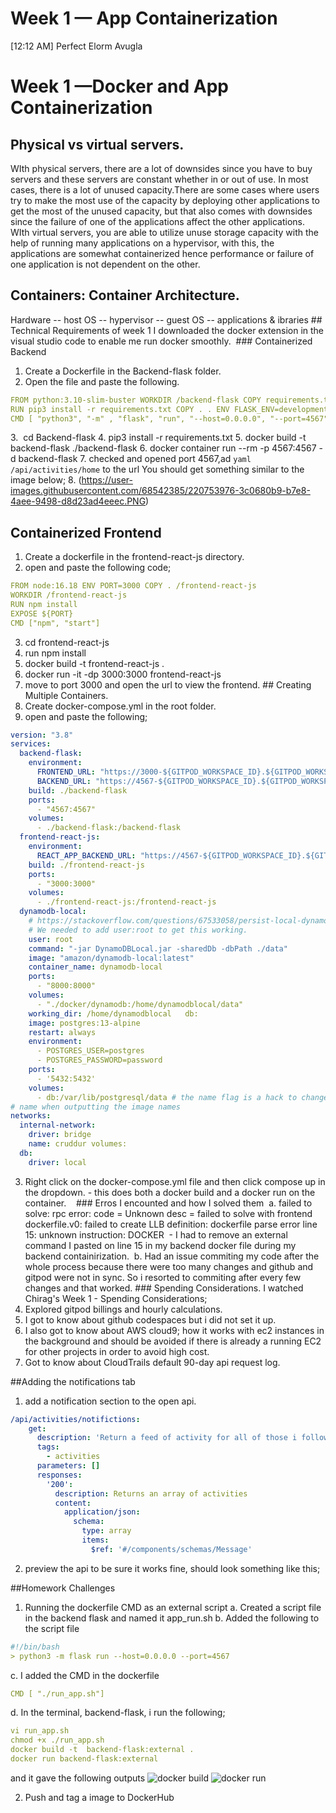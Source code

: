 # Week 1 — App Containerization

[12:12 AM] Perfect Elorm Avugla
# Week 1 —Docker and App Containerization
## Physical vs virtual servers.
WIth physical servers, there are a lot of downsides since you have to buy servers and these servers are constant whether in or out of use. In most cases, there is a lot of unused capacity.There are some cases where users try to make the most use of the capacity by deploying other applications to get the most of the unused capacity, but that also comes with downsides since the failure of one of the applications affect the other applications. WIth virtual servers, you are able to utilize unuse storage capacity with the help of running many applications on a hypervisor, with this, the applications are somewhat containerized hence performance or failure of one application is not dependent on the other.
## Containers: Container Architecture.
Hardware -- host OS -- hypervisor -- guest OS -- applications & ibraries ## Technical Requirements of week 1
I downloaded the docker extension in the visual studio code to enable me run docker smoothly.  ### Containerized Backend
1. Create a Dockerfile in the Backend-flask folder.
2. Open the file and paste the following.
```yaml
FROM python:3.10-slim-buster WORKDIR /backend-flask COPY requirements.txt requirements.txt
RUN pip3 install -r requirements.txt COPY . . ENV FLASK_ENV=development EXPOSE ${PORT}
CMD [ "python3", "-m" , "flask", "run", "--host=0.0.0.0", "--port=4567"]
```
3.  cd Backend-flask
4. pip3 install -r requirements.txt
5. docker build -t  backend-flask ./backend-flask
6. docker container run --rm -p 4567:4567 -d backend-flask
7. checked and opened port 4567,ad ```yaml /api/activities/home``` to the url You should get something similar to the image below;
8. (https://user-images.githubusercontent.com/68542385/220753976-3c0680b9-b7e8-4aee-9498-d8d23ad4eeec.PNG) 
## Containerized Frontend
1. Create a dockerfile in the frontend-react-js directory.
2. open and paste the following code;
```yaml
FROM node:16.18 ENV PORT=3000 COPY . /frontend-react-js
WORKDIR /frontend-react-js
RUN npm install
EXPOSE ${PORT}
CMD ["npm", "start"]
```
3. cd frontend-react-js
4. run npm install
5. docker build -t frontend-react-js .
6. docker run -it -dp 3000:3000 frontend-react-js
7. move to port 3000 and open the url to view the frontend. ## Creating Multiple Containers.
1. Create docker-compose.yml in the root folder.
2. open and paste the following;
```yaml
version: "3.8"
services:
  backend-flask:
    environment:
      FRONTEND_URL: "https://3000-${GITPOD_WORKSPACE_ID}.${GITPOD_WORKSPACE_CLUSTER_HOST}"
      BACKEND_URL: "https://4567-${GITPOD_WORKSPACE_ID}.${GITPOD_WORKSPACE_CLUSTER_HOST}"
    build: ./backend-flask
    ports:
      - "4567:4567"
    volumes:
      - ./backend-flask:/backend-flask
  frontend-react-js:
    environment:
      REACT_APP_BACKEND_URL: "https://4567-${GITPOD_WORKSPACE_ID}.${GITPOD_WORKSPACE_CLUSTER_HOST}"
    build: ./frontend-react-js
    ports:
      - "3000:3000"
    volumes:
      - ./frontend-react-js:/frontend-react-js
  dynamodb-local:
    # https://stackoverflow.com/questions/67533058/persist-local-dynamodb-data-in-volumes-lack-permission-unable-to-open-databa
    # We needed to add user:root to get this working.
    user: root
    command: "-jar DynamoDBLocal.jar -sharedDb -dbPath ./data"
    image: "amazon/dynamodb-local:latest"
    container_name: dynamodb-local
    ports:
      - "8000:8000"
    volumes:
      - "./docker/dynamodb:/home/dynamodblocal/data"
    working_dir: /home/dynamodblocal   db:
    image: postgres:13-alpine
    restart: always
    environment:
      - POSTGRES_USER=postgres
      - POSTGRES_PASSWORD=password
    ports:
      - '5432:5432'
    volumes: 
      - db:/var/lib/postgresql/data # the name flag is a hack to change the default prepend folder
# name when outputting the image names
networks: 
  internal-network:
    driver: bridge
    name: cruddur volumes:
  db:
    driver: local  
```
3. Right click on the docker-compose.yml file and then click compose up in the dropdown. - this does both a docker build and a docker run on the container.
   ### Erros I encounted and how I solved them
 a. failed to solve: rpc error: code = Unknown desc = failed to solve with frontend dockerfile.v0: failed to create LLB definition: dockerfile parse error line 15: unknown instruction: DOCKER  - I had to remove an external command I pasted on line 15 in my backend docker file during my backend containirization.
 b. Had an issue commiting my code after the whole process because there were too many changes and github and gitpod were not in sync. So i resorted to commiting after every few changes and that worked. ### Spending Considerations.
I watched Chirag's Week 1 - Spending Considerations;
1. Explored gitpod billings and hourly calculations.
2. I got to know about github codespaces but i did not set it up.
3. I also got to know about AWS cloud9; how it works with ec2 instances in the background and should be avoided if there is already a running EC2 for other projects in order to avoid high cost.
4. Got to know about CloudTrails default 90-day api request log.

##Adding the notifications tab
1. add a notification section to the open api.
```yaml
/api/activities/notifictions:
    get:
      description: 'Return a feed of activity for all of those i follow'
      tags:
        - activities
      parameters: []
      responses:
        '200':
          description: Returns an array of activities
          content:
            application/json:
              schema:
                type: array
                items:
                  $ref: '#/components/schemas/Message'
 ```
2. preview the api to be sure it works fine, should look something like this;


##Homework Challenges
1. Running the dockerfile CMD as an external script
a. Created a script file in the backend flask and named it app_run.sh
b. Added the following to the script file
```yaml
#!/bin/bash
> python3 -m flask run --host=0.0.0.0 --port=4567
```
c. I added the CMD in the dockerfile
```yaml
CMD [ "./run_app.sh"]
```

d. In the terminal, backend-flask, i run the following;
```yaml
vi run_app.sh
chmod +x ./run_app.sh
docker build -t  backend-flask:external .
docker run backend-flask:external
```
and it gave the following outputs
![docker build](https://user-images.githubusercontent.com/68542385/222981084-91a273d6-d3d1-4b7d-996b-6e96a0f4dbe3.PNG)
![docker run](https://user-images.githubusercontent.com/68542385/222981087-5501ab9a-1f57-40e9-97d8-f10a3d2bcb43.PNG)

2. Push and tag a image to DockerHub 
